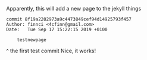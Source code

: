 Apparently, this will add a new page to the jekyll things
```
commit 8f19a2202973a9c4473849cef94d14925793f457
Author: finnci <4cfinn@gmail.com>
Date:   Tue Sep 17 15:22:15 2019 +0100

    testnewpage
```
^ the first test commit
Nice, it works!
